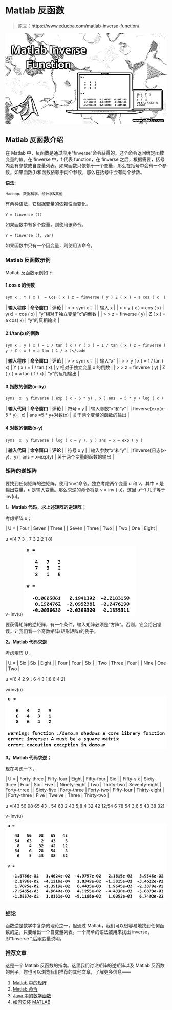 # Matlab 反函数

> 原文：<https://www.educba.com/matlab-inverse-function/>

![Matlab-Inverse-Function](img/c8fc00a41cdd7df27efd702ab0a43751.png)



## Matlab 反函数介绍

在 Matlab 中，反函数是通过应用“finverse”命令获得的。这个命令返回给定函数变量的值。在 finverse 中，f 代表 function，在 finverse 之后，根据需要，括号内会有参数或自变量列表。如果函数只依赖于一个变量，那么在括号中会有一个参数，如果函数(f)和函数依赖于两个参数，那么在括号中会有两个参数。

**语法:**

<small>Hadoop、数据科学、统计学&其他</small>

有两种语法，它根据变量的依赖性而变化。

`Y = finverse (f)`

如果函数中有多个变量，则使用该命令。

`Y = finverse (f, var)`

如果函数中只有一个因变量，则使用该命令。

### Matlab 反函数示例

Matlab 反函数示例如下:

#### 1.cos x 的倒数

`sym x ;
Y ( x )  =
Cos ( x )
z = finverse ( y )
Z ( x ) =
a cos ( x  )`

| **输入程序** | **命令窗口** | **评论** |
| > > sym x； |  | 输入 x |
| > > y ( x ) = cos ( x) | y(x) =
cos ( x) | “y”相对于独立变量“x”的倒数 |
| > > z = finverse ( y) | Z ( x ) =
a cos( x) | “y”的反相输出 |

#### 2.1/tan(x)的倒数

`sym x ;
y ( x ) = 1 / tan ( x )
Y ( x ) =
1 / tan ( x )
z = finverse ( y )
Z ( x ) =
a tan ( 1 / x )</code`

| **输入程序** | **命令窗口** | **评论** |
| > > sym x； |  | 输入“x” |
| > > y ( x ) = 1 / tan ( x) | Y ( x ) =
1 / tan ( x) | y 相对于独立变量 x 的倒数 |
| > > z = finverse ( y) | Z ( x ) =
a tan ( 1 / x) | “y”的反相输出 |

#### 3.指数的倒数(x–5y)

`syms  x  y
finverse ( exp ( x - 5 * y) , x )
ans  =
5 * y + log ( x )`

| **输入代码** | **命令窗口** | **评论** |
| 符号 x y |  | 输入参数“x”和“y” |
| finverse(exp(x–5 * y)，x) | ans =5 * y+对数(x) | 关于两个变量的函数的输出 |

#### 4.对数的倒数(x-y)

`syms  x  y
finverse ( log ( x – y ), y )
ans =
x – exp ( y )`

| **输入代码** | **命令窗口** | **评论** |
| 符号 x y |  | 输入参数“x”和“y” |
| finverse(日志(x-y)，y) | ans =
x–exp(y) | 关于两个变量的函数的输出 |

### 矩阵的逆矩阵

要找到任何矩阵的逆矩阵，使用“inv”命令。独立考虑两个变量 u 和 v。其中 v 是输出变量，u 是输入变量。那么求逆的命令将是 v = inv ( u)。这里 u^-1 几乎等于 inv(u)。

**1。Matlab 代码，求上述矩阵的逆矩阵；**

考虑矩阵 u；

| U = | Four | Seven | Three |
| Seven | Three | Two |
| Two | One | Eight |

u =[4 7 3；7 3 2;2 1 8]

v=inv(u)
![matlab inverse function](img/1e447f5a5e473277507da7c8e800ea5f.png)



要获得矩阵的逆矩阵，有一个条件，输入矩阵必须是“方阵”。否则，它会给出错误。让我们看一个奇数矩阵(矩形矩阵)的例子。

**2。Matlab 代码求逆**

考虑矩阵 U，

| U = | Six | Six | Eight |
| Four | Four | Six |
| Two | Three | Four |
| Nine | One | Two |

u =[6 4 2 9；6 4 3 1;8 6 4 2]

v=inv(u)

![matlab inverse function](img/db624b9bf7b34736e5f73be55b6af603.png)



**3。Matlab 代码求逆；**

现在考虑一下，

| U = | Forty-three | Fifty-four | Eight | Fifty-four | Six |
| Fifty-six | Sixty-three | Four | Six | Five |
| Ninety-eight | Two | Thirty-two | Seventy-eight | Forty-three |
| Sixty-five | Forty-three | Forty-two | Fifty-four | Thirty-eight |
| Forty-three | Five | Twelve | Three | Thirty-two |

u =[43 56 98 65 43；54 63 2 43 5;8 4 32 42 12;54 6 78 54 3;6 5 43 38 32]

v=inv(u)

![Example 3](img/a40879b9964cca48d7a2b5678a47e730.png)



### 结论

函数逆是数学中复杂的理论之一，但通过 Matlab，我们可以很容易地找到任何函数的逆，只要给出一个自变量列表。一个简单的语法被用来找出 inverse，即“finverse ”,后跟变量说明。

### 推荐文章

这是一个 Matlab 反函数的指南。这里我们讨论矩阵的逆矩阵以及 Matlab 反函数的例子。您也可以浏览我们推荐的其他文章，了解更多信息——

1.  [Matlab 中的矩阵](https://www.educba.com/matrix-in-matlab/)
2.  [Matlab 命令](https://www.educba.com/matlab-commands/)
3.  [Java 中的数学函数](https://www.educba.com/math-functions-in-java/)
4.  [如何安装 MATLAB](https://www.educba.com/install-matlab/)





